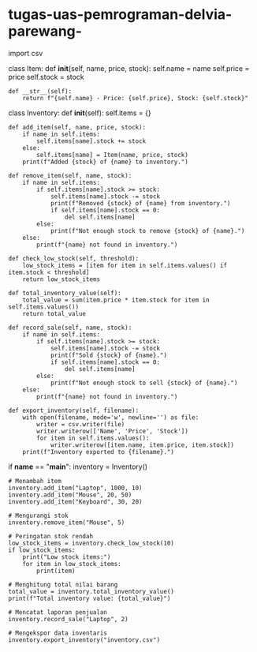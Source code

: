 # tugas-uas-pemrograman-delvia-parewang-
import csv

class Item:
    def __init__(self, name, price, stock):
        self.name = name
        self.price = price
        self.stock = stock

    def __str__(self):
        return f"{self.name} - Price: {self.price}, Stock: {self.stock}"

class Inventory:
    def __init__(self):
        self.items = {}

    def add_item(self, name, price, stock):
        if name in self.items:
            self.items[name].stock += stock
        else:
            self.items[name] = Item(name, price, stock)
        print(f"Added {stock} of {name} to inventory.")

    def remove_item(self, name, stock):
        if name in self.items:
            if self.items[name].stock >= stock:
                self.items[name].stock -= stock
                print(f"Removed {stock} of {name} from inventory.")
                if self.items[name].stock == 0:
                    del self.items[name]
            else:
                print(f"Not enough stock to remove {stock} of {name}.")
        else:
            print(f"{name} not found in inventory.")

    def check_low_stock(self, threshold):
        low_stock_items = [item for item in self.items.values() if item.stock < threshold]
        return low_stock_items

    def total_inventory_value(self):
        total_value = sum(item.price * item.stock for item in self.items.values())
        return total_value

    def record_sale(self, name, stock):
        if name in self.items:
            if self.items[name].stock >= stock:
                self.items[name].stock -= stock
                print(f"Sold {stock} of {name}.")
                if self.items[name].stock == 0:
                    del self.items[name]
            else:
                print(f"Not enough stock to sell {stock} of {name}.")
        else:
            print(f"{name} not found in inventory.")

    def export_inventory(self, filename):
        with open(filename, mode='w', newline='') as file:
            writer = csv.writer(file)
            writer.writerow(['Name', 'Price', 'Stock'])
            for item in self.items.values():
                writer.writerow([item.name, item.price, item.stock])
        print(f"Inventory exported to {filename}.")


if __name__ == "__main__":
    inventory = Inventory()

    # Menambah item
    inventory.add_item("Laptop", 1000, 10)
    inventory.add_item("Mouse", 20, 50)
    inventory.add_item("Keyboard", 30, 20)

    # Mengurangi stok
    inventory.remove_item("Mouse", 5)

    # Peringatan stok rendah
    low_stock_items = inventory.check_low_stock(10)
    if low_stock_items:
        print("Low stock items:")
        for item in low_stock_items:
            print(item)

    # Menghitung total nilai barang
    total_value = inventory.total_inventory_value()
    print(f"Total inventory value: {total_value}")

    # Mencatat laporan penjualan
    inventory.record_sale("Laptop", 2)

    # Mengekspor data inventaris
    inventory.export_inventory("inventory.csv")
